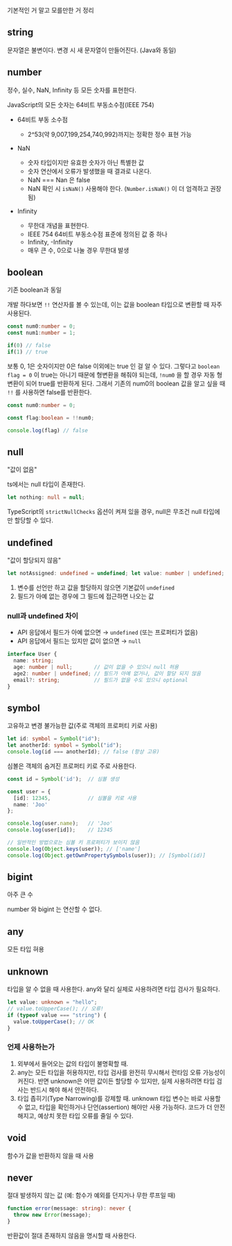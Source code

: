 기본적인 거 말고 모를만한 거 정리
## string

문자열은 불변이다. 변경 시 새 문자열이 만들어진다. (Java와 동일)

## number

정수, 실수, NaN, Infinity 등 모든 숫자를 표현한다.

JavaScript의 모든 숫자는 64비트 부동소수점(IEEE 754)

- 64비트 부동 소수점
	- 2^53(약 9,007,199,254,740,992)까지는 정확한 정수 표현 가능

- NaN
	- 숫자 타입이지만 유효한 숫자가 아닌 특별한 값
	- 숫자 연산에서 오류가 발생했을 때 결과로 나온다.
	- NaN === Nan 은 false
	- NaN 확인 시 `isNaN()` 사용해야 한다. (`Number.isNaN()` 이 더 엄격하고 권장됨) 
- Infinity
	- 무한대 개념을 표현한다.
	- IEEE 754 64비트 부동소수점 표준에 정의된 값 중 하나
	- Infinity, -Infinity
	- 매우 큰 수, 0으로 나눌 경우 무한대 발생

## boolean

기존 boolean과 동일

개발 하다보면 `!!` 연산자를 볼 수 있는데, 이는 값을 boolean 타입으로 변환할 때 자주 사용된다.

```ts
const num0:number = 0;
const num1:number = 1;

if(0) // false
if(1) // true

```

보통 0, 1은 숫자이지만 0은 false 이외에는 true 인 걸 알 수 있다.
그렇다고 `boolean flag = 0` 이 true는 아니기 때문에 형변환을 해줘야 되는데, `!num0` 을 할 경우 자동 형변환이 되어 true를 반환하게 된다.
그래서 기존의 num0의 boolean 값을 알고 싶을 때 `!!` 를 사용하면 false를 반환한다.

```ts
const num0:number = 0;

const flag:boolean = !!num0;

console.log(flag) // false
```

## null

"값이 없음"

ts에서는 null 타입이 존재한다.

```ts
let nothing: null = null;
```

TypeScript의 `strictNullChecks` 옵션이 켜져 있을 경우, null은 무조건 null 타입에만 할당할 수 있다.

## undefined

"값이 할당되지 않음"

```ts
let notAssigned: undefined = undefined; let value: number | undefined;
```

1. 변수를 선언만 하고 값을 할당하지 않으면 기본값이 `undefined`
2. 필드가 아예 없는 경우에 그 필드에 접근하면 나오는 값

### null과 undefined 차이

- API 응답에서 필드가 아예 없으면 → `undefined` (또는 프로퍼티가 없음)
- API 응답에서 필드는 있지만 값이 없으면 → `null`

```ts
interface User {
  name: string;
  age: number | null;       // 값이 없을 수 있으니 null 허용
  age2: number | undefined; // 필드가 아예 없거나, 값이 할당 되지 않음
  email?: string;           // 필드가 없을 수도 있으니 optional
}
```

## symbol

고유하고 변경 불가능한 값(주로 객체의 프로퍼티 키로 사용)

```ts
let id: symbol = Symbol("id");
let anotherId: symbol = Symbol("id");
console.log(id === anotherId); // false (항상 고유)
```

심볼은 객체의 숨겨진 프로퍼티 키로 주로 사용한다.

```ts
const id = Symbol('id');  // 심볼 생성

const user = {
  [id]: 12345,            // 심볼을 키로 사용
  name: 'Joo'
};

console.log(user.name);   // 'Joo'
console.log(user[id]);    // 12345

// 일반적인 방법으로는 심볼 키 프로퍼티가 보이지 않음
console.log(Object.keys(user)); // ['name']
console.log(Object.getOwnPropertySymbols(user)); // [Symbol(id)]
```

## bigint

아주 큰 수

number 와 bigint 는 연산할 수 없다.

## any

모든 타입 혀용

## unknown

타입을 알 수 없을 때 사용한다. any와 달리 실제로 사용하려면 타입 검사가 필요하다.

```ts
let value: unknown = "hello";
// value.toUpperCase(); // 오류!
if (typeof value === "string") {
  value.toUpperCase(); // OK
}
```

### 언제 사용하는가

1. 외부에서 들어오는 값의 타입이 불명확할 때. 
2. any는 모든 타입을 허용하지만, 타입 검사를 완전히 무시해서 런타임 오류 가능성이 커진다. 반면 unknown은 어떤 값이든 할당할 수 있지만, 실제 사용하려면 타입 검사는 반드시 해야 해서 안전하다.
3. 타입 좁히기(Type Narrowing)를 강제할 때. unknown 타입 변수는 바로 사용할 수 없고, 타입을 확인하거나 단언(assertion) 해야만 사용 가능하다. 코드가 더 안전해지고, 예상치 못한 타입 오류를 줄일 수 있다.

## void

함수가 값을 반환하지 않을 때 사용

## never

절대 발생하지 않는 값 (예: 함수가 예외를 던지거나 무한 루프일 때)

```ts
function error(message: string): never {
  throw new Error(message);
}
```

반환값이 절대 존재하지 않음을 명시할 때 사용한다.

